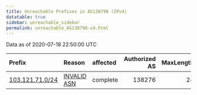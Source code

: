 ```yaml
---
title: Unreachable Prefixes in AS138798 (IPv4)
datatable: true
sidebar: unreachable_sidebar
permalink: unreachable_AS138798-v4.html
---
```


Data as of 2020-07-18 22:50:00 UTC


<div class="datatable-begin"></div>

| Prefix                                                   | Reason                                                                                                  | affected   |   Authorized AS |   MaxLength | Anchor                                       |   unreachable /24s |
|:---------------------------------------------------------|:--------------------------------------------------------------------------------------------------------|:-----------|----------------:|------------:|:---------------------------------------------|-------------------:|
| [103.121.71.0/24](https://stat.ripe.net/103.121.71.0/24) | [INVALID ASN](https://rpki-validator.ripe.net/announcement-preview?asn=AS138798&prefix=103.121.71.0/24) | complete   |          138276 |          24 | [APNIC](unreachable_APNIC_RPKI_Root-v4.html) |                  1 |

<div class="datatable-end"></div>